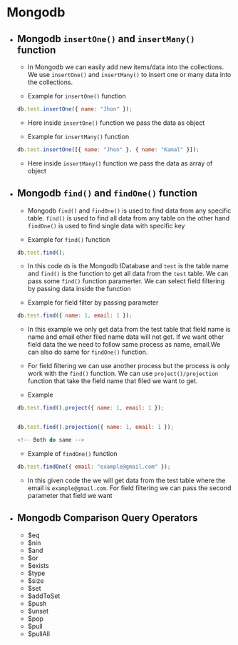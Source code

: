 # Mongodb

- ## Mongodb `insertOne()` and `insertMany()` function

  - In Mongodb we can easily add new items/data into the collections. We use `insertOne()` and `insertMany()` to insert one or many data into the collections.

  - Example for `insertOne()` function

  ```js
  db.test.insertOne({ name: "Jhon" });
  ```

  - Here inside `insertOne()` function we pass the data as object

  - Example for `insertMany()` function

  ```js
  db.test.insertOne([{ name: "Jhon" }, { name: "Kamal" }]);
  ```

  - Here inside `insertMany()` function we pass the data as array of object

- ## Mongodb `find()` and `findOne()` function

  - Mongodb `find()` and `findOne()` is used to find data from any specific table. `find()` is used to find all data from any table on the other hand `findOne()` is used to find single data with specific key

  - Example for `find()` function

  ```js
  db.test.find();
  ```

  - In this code `db` is the Mongodb IDatabase and `test` is the table name and `find()` is the function to get all data from the `test` table. We can pass some `find()` function paramerter. We can select field filtering by passing data inside the function

  - Example for field filter by passing parameter

  ```js
  db.test.find({ name: 1, email: 1 });
  ```

  - In this example we only get data from the test table that field name is name and email other filed name data will not get. If we want other field data the we need to follow same process as name, email.We can also do same for `findOne()` function.

  - For field filtering we can use another process but the process is only work with the `find()` function. We can use `project()/projection` function that take the field name that filed we want to get.

  - Example

  ```js
  db.test.find().project({ name: 1, email: 1 });


  db.test.find().projection({ name: 1, email: 1 });

  <!-- Both do same -->

  ```

  - Example of `findOne()` function

  ```js
  db.test.findOne({ email: "example@gmail.com" });
  ```

  - In this given code the we will get data from the test table where the email is `example@gmail.com`. For field filtering we can pass the second parameter that field we want

- ## Mongodb Comparison Query Operators

  - $eq
  - $nin
  - $and
  - $or
  - $exists
  - $type
  - $size
  - $set
  - $addToSet
  - $push
  - $unset
  - $pop
  - $pull
  - $pullAll


    
